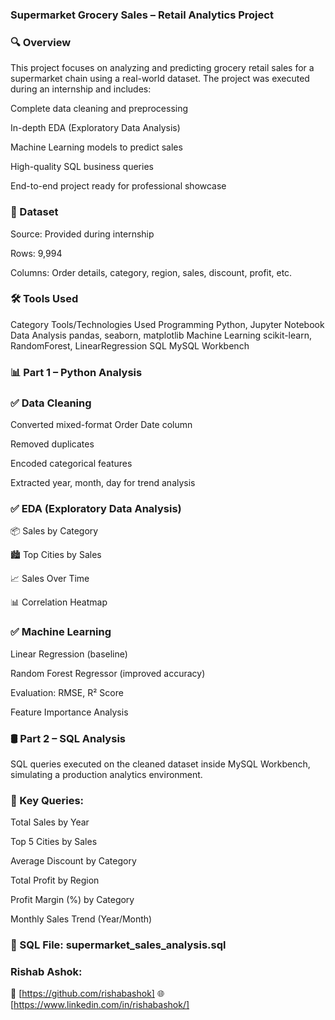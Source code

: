 ### Supermarket Grocery Sales – Retail Analytics Project
### 🔍 Overview
This project focuses on analyzing and predicting grocery retail sales for a supermarket chain using a real-world dataset. The project was executed during an internship and includes:

Complete data cleaning and preprocessing

In-depth EDA (Exploratory Data Analysis)

Machine Learning models to predict sales

High-quality SQL business queries

End-to-end project ready for professional showcase

### 📁 Dataset
Source: Provided during internship

Rows: 9,994

Columns: Order details, category, region, sales, discount, profit, etc.

### 🛠️ Tools Used
Category	Tools/Technologies Used
Programming	Python, Jupyter Notebook
Data Analysis	pandas, seaborn, matplotlib
Machine Learning	scikit-learn, RandomForest, LinearRegression
SQL	MySQL Workbench

### 📊 Part 1 – Python Analysis
### ✅ Data Cleaning
Converted mixed-format Order Date column

Removed duplicates

Encoded categorical features

Extracted year, month, day for trend analysis

### ✅ EDA (Exploratory Data Analysis)
📦 Sales by Category

🏙️ Top Cities by Sales

📈 Sales Over Time

📊 Correlation Heatmap

### ✅ Machine Learning
Linear Regression (baseline)

Random Forest Regressor (improved accuracy)

Evaluation: RMSE, R² Score

Feature Importance Analysis

### 🛢️ Part 2 – SQL Analysis
SQL queries executed on the cleaned dataset inside MySQL Workbench, simulating a production analytics environment.

### 🧠 Key Queries:
Total Sales by Year

Top 5 Cities by Sales

Average Discount by Category

Total Profit by Region

Profit Margin (%) by Category

Monthly Sales Trend (Year/Month)

### 📂 SQL File: supermarket_sales_analysis.sql


### Rishab Ashok:
📧 [https://github.com/rishabashok]
🌐 [https://www.linkedin.com/in/rishabashok/]



